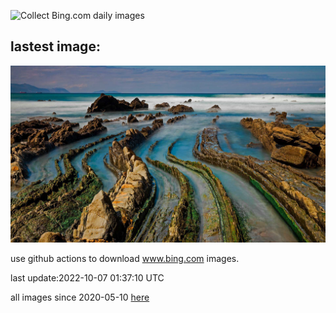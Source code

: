 ![Collect Bing.com daily images](https://github.com/counter2015/bing-daily-images/workflows/Collect%20Bing.com%20daily%20images/badge.svg)
## lastest image:
![](images/BayofBiscay.jpg)

use github actions to download www.bing.com images.

last update:2022-10-07 01:37:10 UTC

all images since 2020-05-10 [here](https://github.com/counter2015/bing-daily-images/tree/master/images) 
